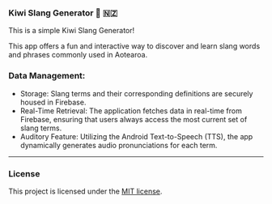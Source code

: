 ### Kiwi Slang Generator 🥝 🇳🇿

This is a simple Kiwi Slang Generator! 

This app offers a fun and interactive way to discover and learn slang words and phrases commonly used in Aotearoa.

### Data Management:
- Storage: Slang terms and their corresponding definitions are securely housed in Firebase.
- Real-Time Retrieval: The application fetches data in real-time from Firebase, ensuring that users always access the most current set of slang terms.
- Auditory Feature: Utilizing the Android Text-to-Speech (TTS), the app dynamically generates audio pronunciations for each term.

---
### License

This project is licensed under the [MIT license](./LICENSE.md).